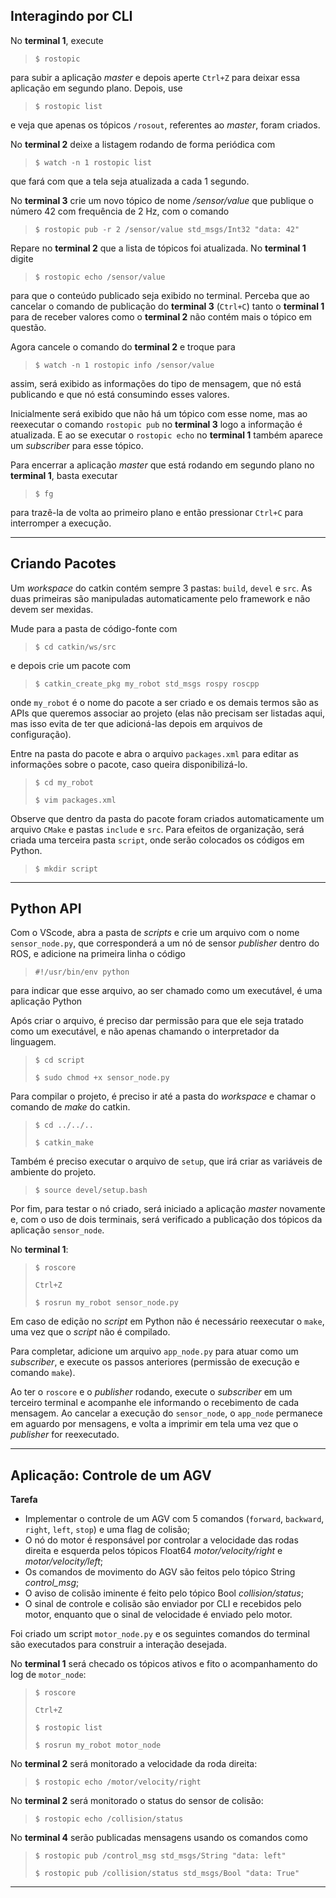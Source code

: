 ## Interagindo por CLI

No **terminal 1**, execute

> `$ rostopic`

para subir a aplicação *master* e depois aperte `Ctrl+Z` para deixar essa aplicação em segundo plano. Depois, use

> `$ rostopic list`

e veja que apenas os tópicos `/rosout`, referentes ao *master*, foram criados.

No **terminal 2** deixe a listagem rodando de forma periódica com

> `$ watch -n 1 rostopic list`

que fará com que a tela seja atualizada a cada 1 segundo.

No **terminal 3** crie um novo tópico de nome */sensor/value* que publique o número 42 com frequência de 2 Hz, com o comando

> `$ rostopic pub -r 2 /sensor/value std_msgs/Int32 "data: 42"`

Repare no **terminal 2** que a lista de tópicos foi atualizada. No **terminal 1** digite

> `$ rostopic echo /sensor/value`

para que o conteúdo publicado seja exibido no terminal. Perceba que ao cancelar o comando de publicação do **terminal 3** (`Ctrl+C`) tanto o **terminal 1** para de receber valores como o **terminal 2** não contém mais o tópico em questão.

Agora cancele o comando do **terminal 2** e troque para

> `$ watch -n 1 rostopic info /sensor/value`

assim, será exibido as informações do tipo de mensagem, que nó está publicando e que nó está consumindo esses valores.

Inicialmente será exibido que não há um tópico com esse nome, mas ao reexecutar o comando `rostopic pub` no **terminal 3** logo a informação é atualizada. E ao se executar o `rostopic echo` no **terminal 1** também aparece um *subscriber* para esse tópico.

Para encerrar a aplicação *master* que está rodando em segundo plano no **terminal 1**, basta executar 

> `$ fg`

para trazê-la de volta ao primeiro plano e então pressionar `Ctrl+C` para interromper a execução.

<hr>

## Criando Pacotes

Um *workspace* do catkin contém sempre 3 pastas: `build`, `devel` e `src`. As duas primeiras são manipuladas automaticamente pelo framework e não devem ser mexidas.

Mude para a pasta de código-fonte com

> `$ cd catkin/ws/src`

e depois crie um pacote com

> `$ catkin_create_pkg my_robot std_msgs rospy roscpp`

onde `my_robot` é o nome do pacote a ser criado e os demais termos são as APIs que queremos associar ao projeto (elas não precisam ser listadas aqui, mas isso evita de ter que adicioná-las depois em  arquivos de configuração).

Entre na pasta do pacote e abra o arquivo `packages.xml` para editar as informações sobre o pacote, caso queira disponibilizá-lo.

> `$ cd my_robot`
>
> `$ vim packages.xml`

Observe que dentro da pasta do pacote foram criados automaticamente um arquivo `CMake` e pastas `include` e `src`. Para efeitos de organização, será criada uma terceira pasta `script`, onde serão colocados os códigos em Python.

> `$ mkdir script`

<hr>

## Python API

Com o VScode, abra a pasta de *scripts* e crie um arquivo com o nome `sensor_node.py`, que corresponderá a um nó de sensor *publisher* dentro do ROS, e adicione na primeira linha o código

> `#!/usr/bin/env python`

para indicar que esse arquivo, ao ser chamado como um executável, é uma aplicação Python

Após criar o arquivo, é preciso dar permissão para que ele seja tratado como um executável, e não apenas chamando o interpretador da linguagem.

> `$ cd script`
>
> `$ sudo chmod +x sensor_node.py`

Para compilar o projeto, é preciso ir até a pasta do *workspace* e chamar o comando de *make* do catkin.

> `$ cd ../../..`
>
> `$ catkin_make`

Também é preciso executar o arquivo de `setup`, que irá criar as variáveis de ambiente do projeto.

> `$ source devel/setup.bash`

Por fim, para testar o nó criado, será iniciado a aplicação *master* novamente e, com o uso de dois terminais, será verificado a publicação dos tópicos da aplicação `sensor_node`.

No **terminal 1**:

> `$ roscore`
>
> `Ctrl+Z`
>
> `$ rosrun my_robot sensor_node.py`

Em caso de edição no *script* em Python não é necessário reexecutar o `make`, uma vez que o *script* não é compilado.

Para completar, adicione um arquivo `app_node.py` para atuar como um *subscriber*, e execute os passos anteriores (permissão de execução e comando `make`).

Ao ter o `roscore` e o *publisher* rodando, execute o *subscriber* em um terceiro terminal e acompanhe ele informando o recebimento de cada mensagem. Ao cancelar a execução do `sensor_node`, o `app_node` permanece em aguardo por mensagens, e volta a imprimir em tela uma vez que o *publisher* for reexecutado.

<hr>

## Aplicação: Controle de um AGV

**Tarefa**
- Implementar o controle de um AGV com 5 comandos (`forward`, `backward`, `right`, `left`, `stop`) e uma flag de colisão;
- O nó do motor é responsável por controlar a velocidade das rodas direita e esquerda pelos tópicos Float64 *motor/velocity/right* e *motor/velocity/left*;
- Os comandos de movimento do AGV são feitos pelo tópico String *control_msg*;
- O aviso de colisão iminente é feito pelo tópico Bool *collision/status*;
- O sinal de controle e colisão são enviador por CLI e recebidos pelo motor, enquanto que o sinal de velocidade é enviado pelo motor.

Foi criado um script `motor_node.py` e os seguintes comandos do terminal são executados para construir a interação desejada.

No **terminal 1** será checado os tópicos ativos e fito o acompanhamento do log de `motor_node`:

> `$ roscore`
>
> `Ctrl+Z`
> 
> `$ rostopic list`
> 
> `$ rosrun my_robot motor_node`

No **terminal 2** será monitorado a velocidade da roda direita:

> `$ rostopic echo /motor/velocity/right`

No **terminal 2** será monitorado o status do sensor de colisão:

> `$ rostopic echo /collision/status`

No **terminal 4** serão publicadas mensagens usando os comandos como

> `$ rostopic pub /control_msg std_msgs/String "data: left"`
>
> `$ rostopic pub /collision/status std_msgs/Bool "data: True"`

<hr>
